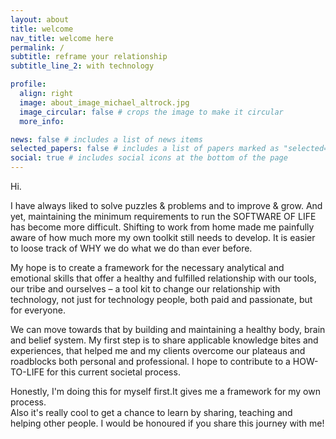 ```yaml
---
layout: about
title: welcome
nav_title: welcome here
permalink: /
subtitle: reframe your relationship
subtitle_line_2: with technology

profile:
  align: right
  image: about_image_michael_altrock.jpg
  image_circular: false # crops the image to make it circular
  more_info:

news: false # includes a list of news items
selected_papers: false # includes a list of papers marked as "selected={true}"
social: true # includes social icons at the bottom of the page
---
```


Hi.

I have always liked to solve puzzles & problems and to improve & grow. And yet, maintaining the minimum requirements to run the SOFTWARE OF LIFE has become more difficult. Shifting to work from home made me painfully aware of how much more my own toolkit still needs to develop. It is easier to loose track of WHY we do what we do than ever before.

My hope is to create a framework for the necessary analytical and emotional skills that offer a healthy and fulfilled relationship with our tools, our tribe and ourselves – a tool kit to change our relationship with technology, not just for technology people, both paid and passionate, but for everyone.

We can move towards that by building and maintaining a healthy body, brain and belief system. My first step is to share applicable knowledge bites and experiences, that helped me and my clients overcome our plateaus and roadblocks both personal and professional. I hope to contribute to a HOW-TO-LIFE for this current societal process.

<text class="text-sub-like">Honestly, I'm doing this for myself first.It gives me a framework for my own process.</br>Also it's really cool to get a chance to learn by sharing, teaching and helping other people. I would be honoured if you share this journey with me!</text>